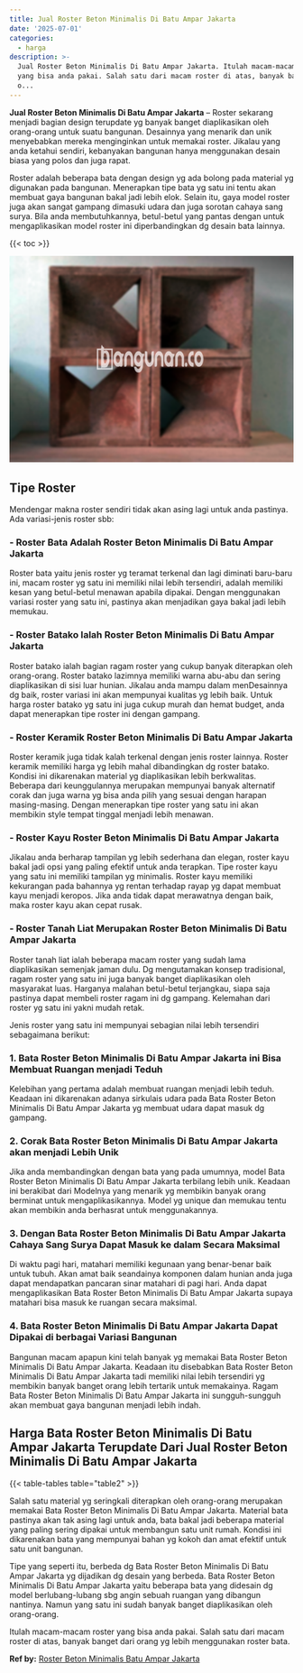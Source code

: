 ```yaml
---
title: Jual Roster Beton Minimalis Di Batu Ampar Jakarta
date: '2025-07-01'
categories:
  - harga
description: >-
  Jual Roster Beton Minimalis Di Batu Ampar Jakarta. Itulah macam-macam roster
  yang bisa anda pakai. Salah satu dari macam roster di atas, banyak banget dari
  o...
---
```


**Jual Roster Beton Minimalis Di Batu Ampar Jakarta** – Roster sekarang menjadi bagian design terupdate yg banyak banget diaplikasikan oleh orang-orang untuk suatu bangunan. Desainnya yang menarik dan unik menyebabkan mereka menginginkan untuk memakai roster. Jikalau yang anda ketahui sendiri, kebanyakan bangunan hanya menggunakan desain biasa yang polos dan juga rapat.

Roster adalah beberapa bata dengan design yg ada bolong pada material yg digunakan pada bangunan. Menerapkan tipe bata yg satu ini tentu akan membuat gaya bangunan bakal jadi lebih elok. Selain itu, gaya model roster juga akan sangat gampang dimasuki udara dan juga sorotan cahaya sang surya. Bila anda membutuhkannya, betul-betul yang pantas dengan untuk mengaplikasikan model roster ini diperbandingkan dg desain bata lainnya.

{{< toc >}}

![Jual Roster Beton Minimalis Di Batu Ampar Jakarta](/images/bata-roster-minimalis-34.png)

## Tipe Roster

Mendengar makna roster sendiri tidak akan asing lagi untuk anda pastinya. Ada variasi-jenis roster sbb:

### \- Roster Bata Adalah Roster Beton Minimalis Di Batu Ampar Jakarta

Roster bata yaitu jenis roster yg teramat terkenal dan lagi diminati baru-baru ini, macam roster yg satu ini memiliki nilai lebih tersendiri, adalah memiliki kesan yang betul-betul menawan apabila dipakai. Dengan menggunakan variasi roster yang satu ini, pastinya akan menjadikan gaya bakal jadi lebih memukau.

### \- Roster Batako Ialah Roster Beton Minimalis Di Batu Ampar Jakarta

Roster batako ialah bagian ragam roster yang cukup banyak diterapkan oleh orang-orang. Roster batako lazimnya memiliki warna abu-abu dan sering diaplikasikan di sisi luar hunian. Jikalau anda mampu dalam menDesainnya dg baik, roster variasi ini akan mempunyai kualitas yg lebih baik. Untuk harga roster batako yg satu ini juga cukup murah dan hemat budget, anda dapat menerapkan tipe roster ini dengan gampang.

### \- Roster Keramik Roster Beton Minimalis Di Batu Ampar Jakarta

Roster keramik juga tidak kalah terkenal dengan jenis roster lainnya. Roster keramik memiliki harga yg lebih mahal dibandingkan dg roster batako. Kondisi ini dikarenakan material yg diaplikasikan lebih berkwalitas. Beberapa dari keunggulannya merupakan mempunyai banyak alternatif corak dan juga warna yg bisa anda pilih yang sesuai dengan harapan masing-masing. Dengan menerapkan tipe roster yang satu ini akan membikin style tempat tinggal menjadi lebih menawan.

### \- Roster Kayu Roster Beton Minimalis Di Batu Ampar Jakarta

Jikalau anda berharap tampilan yg lebih sederhana dan elegan, roster kayu bakal jadi opsi yang paling efektif untuk anda terapkan. Tipe roster kayu yang satu ini memiliki tampilan yg minimalis. Roster kayu memiliki kekurangan pada bahannya yg rentan terhadap rayap yg dapat membuat kayu menjadi keropos. Jika anda tidak dapat merawatnya dengan baik, maka roster kayu akan cepat rusak.

### \- Roster Tanah Liat Merupakan Roster Beton Minimalis Di Batu Ampar Jakarta

Roster tanah liat ialah beberapa macam roster yang sudah lama diaplikasikan semenjak jaman dulu. Dg mengutamakan konsep tradisional, ragam roster yang satu ini juga banyak banget diaplikasikan oleh masyarakat luas. Harganya malahan betul-betul terjangkau, siapa saja pastinya dapat membeli roster ragam ini dg gampang. Kelemahan dari roster yg satu ini yakni mudah retak.

Jenis roster yang satu ini mempunyai sebagian nilai lebih tersendiri sebagaimana berikut:

### 1\. Bata Roster Beton Minimalis Di Batu Ampar Jakarta ini Bisa Membuat Ruangan menjadi Teduh

Kelebihan yang pertama adalah membuat ruangan menjadi lebih teduh. Keadaan ini dikarenakan adanya sirkulais udara pada Bata Roster Beton Minimalis Di Batu Ampar Jakarta yg membuat udara dapat masuk dg gampang.

### 2\. Corak Bata Roster Beton Minimalis Di Batu Ampar Jakarta akan menjadi Lebih Unik

Jika anda membandingkan dengan bata yang pada umumnya, model Bata Roster Beton Minimalis Di Batu Ampar Jakarta terbilang lebih unik. Keadaan ini berakibat dari Modelnya yang menarik yg membikin banyak orang berminat untuk mengaplikasikannya. Model yg unique dan memukau tentu akan membikin anda berhasrat untuk menggunakannya.

### 3\. Dengan Bata Roster Beton Minimalis Di Batu Ampar Jakarta Cahaya Sang Surya Dapat Masuk ke dalam Secara Maksimal

Di waktu pagi hari, matahari memiliki kegunaan yang benar-benar baik untuk tubuh. Akan amat baik seandainya komponen dalam hunian anda juga dapat mendapatkan pancaran sinar matahari di pagi hari. Anda dapat mengaplikasikan Bata Roster Beton Minimalis Di Batu Ampar Jakarta supaya matahari bisa masuk ke ruangan secara maksimal.

### 4\. Bata Roster Beton Minimalis Di Batu Ampar Jakarta Dapat Dipakai di berbagai Variasi Bangunan

Bangunan macam apapun kini telah banyak yg memakai Bata Roster Beton Minimalis Di Batu Ampar Jakarta. Keadaan itu disebabkan Bata Roster Beton Minimalis Di Batu Ampar Jakarta tadi memiliki nilai lebih tersendiri yg membikin banyak banget orang lebih tertarik untuk memakainya. Ragam Bata Roster Beton Minimalis Di Batu Ampar Jakarta ini sungguh-sungguh akan membuat gaya bangunan menjadi lebih indah.

## Harga Bata Roster Beton Minimalis Di Batu Ampar Jakarta Terupdate Dari Jual Roster Beton Minimalis Di Batu Ampar Jakarta

{{< table-tables table="table2" >}}

Salah satu material yg seringkali diterapkan oleh orang-orang merupakan memakai Bata Roster Beton Minimalis Di Batu Ampar Jakarta. Material bata pastinya akan tak asing lagi untuk anda, bata bakal jadi beberapa material yang paling sering dipakai untuk membangun satu unit rumah. Kondisi ini dikarenakan bata yang mempunyai bahan yg kokoh dan amat efektif untuk satu unit bangunan.

Tipe yang seperti itu, berbeda dg Bata Roster Beton Minimalis Di Batu Ampar Jakarta yg dijadikan dg desain yang berbeda. Bata Roster Beton Minimalis Di Batu Ampar Jakarta yaitu beberapa bata yang didesain dg model berlubang-lubang sbg angin sebuah ruangan yang dibangun nantinya. Namun yang satu ini sudah banyak banget diaplikasikan oleh orang-orang.

Itulah macam-macam roster yang bisa anda pakai. Salah satu dari macam roster di atas, banyak banget dari orang yg lebih menggunakan roster bata.

**Ref by:** [Roster Beton Minimalis Batu Ampar Jakarta](https://id.wikipedia.org/wiki/Roster)
